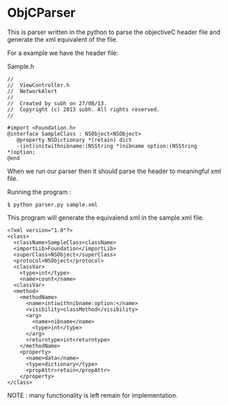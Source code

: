 ObjCParser
==========

This is parser written in the python to parse the objectiveC header file and generate the xml equivalent of the file.

For a example we have the header file:

Sample.h
```
//
//  ViewController.h
//  NetworkAlert
//
//  Created by subh on 27/08/13.
//  Copyright (c) 2013 subh. All rights reserved.
//

#import <Foundation.h>
@interface SampleClass : NSObject<NSObject>
   @property NSDictionary *(retain) dict
   -(int)initwithnibname:(NSString *)nibname option:(NSString *)option;
@end
```
When we run our parser then it should parse the header to meaningful xml file.

Running the program :
```
$ python parser.py sample.xml
```

This program will generate the equivalend xml in the sample.xml file.
```
<?xml version="1.0"?>
<class>
  <className>SampleClass<className>
  <importLib>Foundation</importLib>
  <superClass>NSObject</superClass>
  <protocol>NSObject</protocol>
  <classVar>
    <type>int</type>
    <name>count</name>
  <classVar>
  <method>
    <methodName>
      <name>intiwithnibname:option:</name>
      <visibility>classMethod</visibility>
      <arg>
        <name>nibname</name>
        <type>int</type>
      </arg>
      <returntype>int<returntype>
    </methodName>
    <property>
      <name>data</name>
      <type>dictionary</type>
      <propAttr>retain</propAttr>
    </property>
</class>
```

NOTE : many functionality is left remain for implementation.
